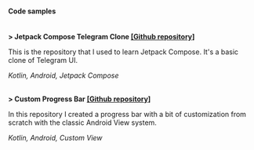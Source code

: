 #### Code samples

&nbsp;  
**> Jetpack Compose Telegram Clone [[Github repository]](https://github.com/rool78/telegram-clone-jetpack-compose)**

This is the repository that I used to learn Jetpack Compose.
It's a basic clone of Telegram UI.

*Kotlin, Android, Jetpack Compose*

&nbsp;  
**> Custom Progress Bar [[Github repository]](https://github.com/rool78/ProgressBar)**

In this repository I created a progress bar with a bit of customization from scratch with the classic Android View system.

*Kotlin, Android, Custom View*
